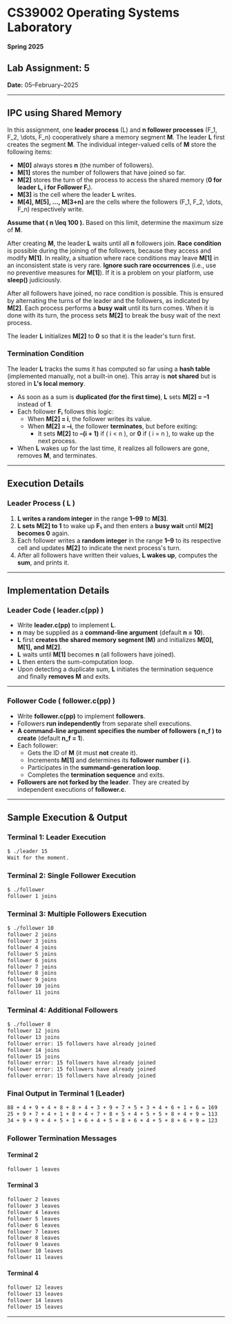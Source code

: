 # **CS39002 Operating Systems Laboratory**  
**Spring 2025**  

## **Lab Assignment: 5**  
**Date:** 05–February–2025  

---

## **IPC using Shared Memory**  

In this assignment, one **leader process** \(L\) and **n follower processes** \(F_1, F_2, \dots, F_n\) cooperatively share a memory segment **M**. The leader **L** first creates the segment **M**. The individual integer-valued cells of **M** store the following items:

- **M[0]** always stores **n** (the number of followers).  
- **M[1]** stores the number of followers that have joined so far.  
- **M[2]** stores the turn of the process to access the shared memory (**0 for leader L, i for Follower Fᵢ**).  
- **M[3]** is the cell where the leader **L** writes.  
- **M[4], M[5], ..., M[3+n]** are the cells where the followers \(F_1, F_2, \dots, F_n\) respectively write.  

**Assume that \( n \leq 100 \).** Based on this limit, determine the maximum size of **M**.  

After creating **M**, the leader **L** waits until all **n** followers join. **Race condition** is possible during the joining of the followers, because they access and modify **M[1]**. In reality, a situation where race conditions may leave **M[1]** in an inconsistent state is very rare. **Ignore such rare occurrences** (i.e., use no preventive measures for **M[1]**). If it is a problem on your platform, use **sleep()** judiciously.  

After all followers have joined, no race condition is possible. This is ensured by alternating the turns of the leader and the followers, as indicated by **M[2]**. Each process performs a **busy wait** until its turn comes. When it is done with its turn, the process sets **M[2]** to break the busy wait of the next process.  

The leader **L** initializes **M[2]** to **0** so that it is the leader's turn first.  

### **Termination Condition**  
The leader **L** tracks the sums it has computed so far using a **hash table** (implemented manually, not a built-in one). This array is **not shared** but is stored in **L's local memory**.  

- As soon as a sum is **duplicated (for the first time)**, **L** sets **M[2] = –1** instead of **1**.  
- Each follower **Fᵢ** follows this logic:  
  - When **M[2] = i**, the follower writes its value.  
  - When **M[2] = –i**, the follower **terminates**, but before exiting:  
    - It sets **M[2]** to **–(i + 1)** if \( i < n \), or **0** if \( i = n \), to wake up the next process.  
- When **L** wakes up for the last time, it realizes all followers are gone, removes **M**, and terminates.  

---

## **Execution Details**  

### **Leader Process \( L \)**  

1. **L writes a random integer** in the range **1–99** to **M[3]**.  
2. **L sets M[2] to 1** to wake up **F₁** and then enters a **busy wait** until **M[2] becomes 0** again.  
3. Each follower writes a **random integer** in the range **1–9** to its respective cell and updates **M[2]** to indicate the next process's turn.  
4. After all followers have written their values, **L wakes up**, computes the **sum**, and prints it.  

---

## **Implementation Details**  

### **Leader Code \( leader.c(pp) \)**  
- Write **leader.c(pp)** to implement **L**.  
- **n** may be supplied as a **command-line argument** (default **n = 10**).  
- **L** first **creates the shared memory segment \(M\)** and initializes **M[0], M[1], and M[2]**.  
- **L** waits until **M[1]** becomes **n** (all followers have joined).  
- **L** then enters the sum-computation loop.  
- Upon detecting a duplicate sum, **L** initiates the termination sequence and finally **removes M** and exits.  

---

### **Follower Code \( follower.c(pp) \)**  
- Write **follower.c(pp)** to implement **followers**.  
- Followers **run independently** from separate shell executions.  
- **A command-line argument specifies the number of followers \( n_f \) to create** (default **n_f = 1**).  
- Each follower:  
  - Gets the ID of **M** (it must **not** create it).  
  - Increments **M[1]** and determines its **follower number \( i \)**.  
  - Participates in the **summand-generation loop**.  
  - Completes the **termination sequence** and exits.  
- **Followers are not forked by the leader**. They are created by independent executions of **follower.c**.  

---

## **Sample Execution & Output**  

### **Terminal 1: Leader Execution**  
```bash
$ ./leader 15
Wait for the moment.
```

### **Terminal 2: Single Follower Execution**  
```bash
$ ./follower
follower 1 joins
```

### **Terminal 3: Multiple Followers Execution**  
```bash
$ ./follower 10
follower 2 joins
follower 3 joins
follower 4 joins
follower 5 joins
follower 6 joins
follower 7 joins
follower 8 joins
follower 9 joins
follower 10 joins
follower 11 joins
```

### **Terminal 4: Additional Followers**  
```bash
$ ./follower 8
follower 12 joins
follower 13 joins
follower error: 15 followers have already joined
follower 14 joins
follower 15 joins
follower error: 15 followers have already joined
follower error: 15 followers have already joined
follower error: 15 followers have already joined
```

### **Final Output in Terminal 1 (Leader)**  
```bash
88 + 4 + 9 + 4 + 8 + 8 + 4 + 3 + 9 + 7 + 5 + 3 + 4 + 6 + 1 + 6 = 169
25 + 9 + 7 + 4 + 1 + 8 + 4 + 7 + 8 + 5 + 4 + 5 + 5 + 8 + 4 + 9 = 113
34 + 9 + 9 + 4 + 5 + 1 + 6 + 4 + 5 + 8 + 6 + 4 + 5 + 8 + 6 + 9 = 123
```

### **Follower Termination Messages**  

#### **Terminal 2**  
```bash
follower 1 leaves
```

#### **Terminal 3**  
```bash
follower 2 leaves
follower 3 leaves
follower 4 leaves
follower 5 leaves
follower 6 leaves
follower 7 leaves
follower 8 leaves
follower 9 leaves
follower 10 leaves
follower 11 leaves
```

#### **Terminal 4**  
```bash
follower 12 leaves
follower 13 leaves
follower 14 leaves
follower 15 leaves
```

---

